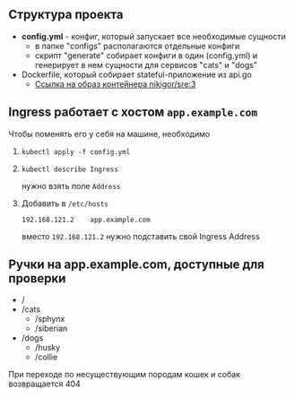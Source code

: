 ## Структура проекта
- **config.yml** - конфиг, который запускает все необходимые сущности
    - в папке "configs" располагаются отдельные конфиги
    - скрипт "generate" собирает конфиги в один (config.yml) и генерирует в нем сущности для сервисов "cats" и "dogs"
- Dockerfile, который собирает stateful-приложение из api.go
    - [Ссылка на образ контейнера nikigor/sre:3](https://hub.docker.com/layers/nikigor/sre/3/images/sha256-69753660099a27546f27d8cdc29d36df7b2454e7b18c6a42c7185e7ab3572efc?tab=layers)

## Ingress работает с хостом ```app.example.com```
Чтобы поменять его у себя на машине, необходимо
1. ```
   kubectl apply -f config.yml 
   ```
1. ```
   kubectl describe Ingress
   ```
   нужно взять поле `Address`

1. Добавить в `/etc/hosts`
    ```
   192.168.121.2	app.example.com
    ```
    вместо `192.168.121.2` нужно подставить свой Ingress Address

## Ручки на app.example.com, доступные для проверки
- /
- /cats
    - /sphynx
    - /siberian
- /dogs
    - /husky
    - /collie  

При переходе по несуществующим породам кошек и собак возвращается 404